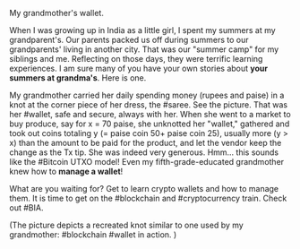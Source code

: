 
My grandmother's wallet.

When I was growing up in India as a little girl, I spent my summers at my grandparent's.  Our parents packed us off during summers to our grandparents' living in another city. That was our "summer camp" for my siblings and me. Reflecting on those days, they were terrific learning experiences. I am sure many of you have your own stories about **your summers at grandma's**. Here is one.

My grandmother carried her daily spending money (rupees and paise) in a knot at the corner piece of her dress, the #saree. See the picture. That was her #wallet, safe and secure, always with her. When she went to a market to buy produce, say for x = 70 paise, she unknotted her "wallet," gathered and took out coins totaling y (= paise coin 50+ paise coin 25), usually more (y > x) than the amount to be paid for the product, and let the vendor keep the change as the Tx tip. She was indeed very generous. Hmm... this sounds like the #Bitcoin UTXO model! Even my fifth-grade-educated grandmother knew how to **manage a wallet**! 

What are you waiting for? Get to learn crypto wallets and how to manage them. It is time to get on the #blockchain and #cryptocurrency train. Check out #BIA.

(The picture depicts a recreated knot similar to one used by my grandmother: #blockchain #wallet in action. )

